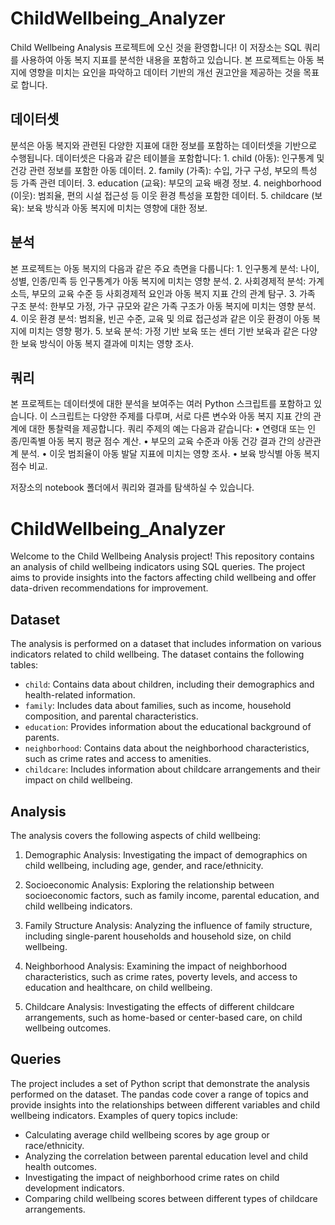 # ChildWellbeing_Analyzer

Child Wellbeing Analysis 프로젝트에 오신 것을 환영합니다! 이 저장소는 SQL 쿼리를 사용하여 아동 복지 지표를 분석한 내용을 포함하고 있습니다. 본 프로젝트는 아동 복지에 영향을 미치는 요인을 파악하고 데이터 기반의 개선 권고안을 제공하는 것을 목표로 합니다.

## 데이터셋

분석은 아동 복지와 관련된 다양한 지표에 대한 정보를 포함하는 데이터셋을 기반으로 수행됩니다. 데이터셋은 다음과 같은 테이블을 포함합니다:
	1.	child (아동): 인구통계 및 건강 관련 정보를 포함한 아동 데이터.
	2.	family (가족): 수입, 가구 구성, 부모의 특성 등 가족 관련 데이터.
	3.	education (교육): 부모의 교육 배경 정보.
	4.	neighborhood (이웃): 범죄율, 편의 시설 접근성 등 이웃 환경 특성을 포함한 데이터.
	5.	childcare (보육): 보육 방식과 아동 복지에 미치는 영향에 대한 정보.

## 분석

본 프로젝트는 아동 복지의 다음과 같은 주요 측면을 다룹니다:
	1.	인구통계 분석: 나이, 성별, 인종/민족 등 인구통계가 아동 복지에 미치는 영향 분석.
	2.	사회경제적 분석: 가계 소득, 부모의 교육 수준 등 사회경제적 요인과 아동 복지 지표 간의 관계 탐구.
	3.	가족 구조 분석: 한부모 가정, 가구 규모와 같은 가족 구조가 아동 복지에 미치는 영향 분석.
	4.	이웃 환경 분석: 범죄율, 빈곤 수준, 교육 및 의료 접근성과 같은 이웃 환경이 아동 복지에 미치는 영향 평가.
	5.	보육 분석: 가정 기반 보육 또는 센터 기반 보육과 같은 다양한 보육 방식이 아동 복지 결과에 미치는 영향 조사.

## 쿼리

본 프로젝트는 데이터셋에 대한 분석을 보여주는 여러 Python 스크립트를 포함하고 있습니다. 이 스크립트는 다양한 주제를 다루며, 서로 다른 변수와 아동 복지 지표 간의 관계에 대한 통찰력을 제공합니다. 쿼리 주제의 예는 다음과 같습니다:
	•	연령대 또는 인종/민족별 아동 복지 평균 점수 계산.
	•	부모의 교육 수준과 아동 건강 결과 간의 상관관계 분석.
	•	이웃 범죄율이 아동 발달 지표에 미치는 영향 조사.
	•	보육 방식별 아동 복지 점수 비교.

저장소의 notebook 폴더에서 쿼리와 결과를 탐색하실 수 있습니다.



# ChildWellbeing_Analyzer

Welcome to the Child Wellbeing Analysis project! This repository contains an analysis of child wellbeing indicators using SQL queries. The project aims to provide insights into the factors affecting child wellbeing and offer data-driven recommendations for improvement.

## Dataset

The analysis is performed on a dataset that includes information on various indicators related to child wellbeing. The dataset contains the following tables:

- `child`: Contains data about children, including their demographics and health-related information.
- `family`: Includes data about families, such as income, household composition, and parental characteristics.
- `education`: Provides information about the educational background of parents.
- `neighborhood`: Contains data about the neighborhood characteristics, such as crime rates and access to amenities.
- `childcare`: Includes information about childcare arrangements and their impact on child wellbeing.

## Analysis

The analysis covers the following aspects of child wellbeing:

1. Demographic Analysis: Investigating the impact of demographics on child wellbeing, including age, gender, and race/ethnicity.

2. Socioeconomic Analysis: Exploring the relationship between socioeconomic factors, such as family income, parental education, and child wellbeing indicators.

3. Family Structure Analysis: Analyzing the influence of family structure, including single-parent households and household size, on child wellbeing.

4. Neighborhood Analysis: Examining the impact of neighborhood characteristics, such as crime rates, poverty levels, and access to education and healthcare, on child wellbeing.

5. Childcare Analysis: Investigating the effects of different childcare arrangements, such as home-based or center-based care, on child wellbeing outcomes.

## Queries

The project includes a set of Python script that demonstrate the analysis performed on the dataset. The pandas code cover a range of topics and provide insights into the relationships between different variables and child wellbeing indicators. Examples of query topics include:

- Calculating average child wellbeing scores by age group or race/ethnicity.
- Analyzing the correlation between parental education level and child health outcomes.
- Investigating the impact of neighborhood crime rates on child development indicators.
- Comparing child wellbeing scores between different types of childcare arrangements.




